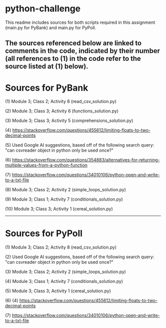 # python-challenge

This readme includes sources for both scripts required in this 
assignment (main.py for PyBank) and main.py for PyPoll.

The sources referenced below are linked to comments in the code, 
indicated by their number (all references to (1) in the code refer to the source listed at (1) below).
------------------------------------------------------------------------------------------------------------

# Sources for PyBank

(1) Module 3; Class 2; Activity 8 (read_csv_solution.py)

(2) Module 3; Class 3; Activity 6 (functions_solution.py)

(3) Module 3; Class 3; Activity 5 (comprehensions_solution.py)

(4) https://stackoverflow.com/questions/455612/limiting-floats-to-two-decimal-points

(5) Used Google AI suggestions, based off of the following search query: "can csvreader object in python only be used once?"

(6) https://stackoverflow.com/questions/354883/alternatives-for-returning-multiple-values-from-a-python-function

(7) https://stackoverflow.com/questions/34010106/python-open-and-write-to-a-txt-file

(8) Module 3; Class 2; Activity 2 (simple_loops_solution.py)

(9) Module 3; Class 1; Activity 7 (conditionals_solution.py)

(10) Module 3; Class 3; Activity 1 (cereal_solution.py)

-----------------------------------------------------------------------------------------------------------

# Sources for PyPoll

(1) Module 3; Class 2; Activity 8 (read_csv_solution.py)

(2) Used Google AI suggestions, based off of the following search query: "can csvreader object in python only be used once?"

(3) Module 3; Class 2; Activity 2 (simple_loops_solution.py)

(4) Module 3; Class 1; Activity 7 (conditionals_solution.py)

(5) Module 3; Class 3; Activity 1 (cereal_solution.py)

(6) (4) https://stackoverflow.com/questions/455612/limiting-floats-to-two-decimal-points

(7) https://stackoverflow.com/questions/34010106/python-open-and-write-to-a-txt-file